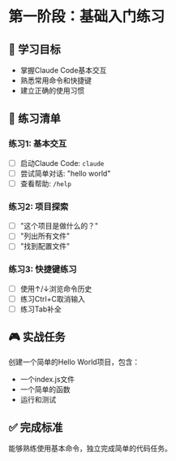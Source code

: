 # 第一阶段：基础入门练习

## 🎯 学习目标
- 掌握Claude Code基本交互
- 熟悉常用命令和快捷键
- 建立正确的使用习惯

## 📝 练习清单

### 练习1: 基本交互
- [ ] 启动Claude Code: `claude`
- [ ] 尝试简单对话: "hello world"
- [ ] 查看帮助: `/help`

### 练习2: 项目探索
- [ ] "这个项目是做什么的？"
- [ ] "列出所有文件"
- [ ] "找到配置文件"

### 练习3: 快捷键练习
- [ ] 使用↑/↓浏览命令历史
- [ ] 练习Ctrl+C取消输入
- [ ] 练习Tab补全

## 🎮 实战任务
创建一个简单的Hello World项目，包含：
- 一个index.js文件
- 一个简单的函数
- 运行和测试

## ✅ 完成标准
能够熟练使用基本命令，独立完成简单的代码任务。